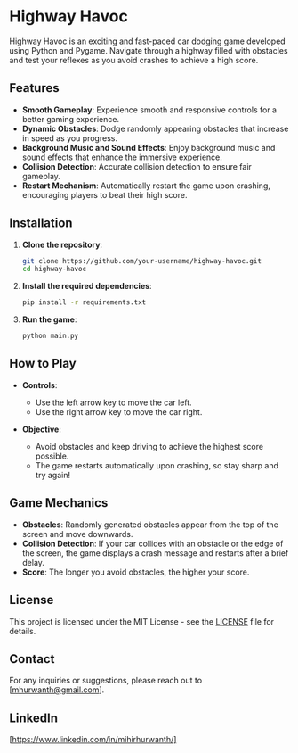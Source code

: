 # Highway Havoc

Highway Havoc is an exciting and fast-paced car dodging game developed using Python and Pygame. Navigate through a highway filled with obstacles and test your reflexes as you avoid crashes to achieve a high score.

## Features

- **Smooth Gameplay**: Experience smooth and responsive controls for a better gaming experience.
- **Dynamic Obstacles**: Dodge randomly appearing obstacles that increase in speed as you progress.
- **Background Music and Sound Effects**: Enjoy background music and sound effects that enhance the immersive experience.
- **Collision Detection**: Accurate collision detection to ensure fair gameplay.
- **Restart Mechanism**: Automatically restart the game upon crashing, encouraging players to beat their high score.

## Installation

1. **Clone the repository**:
    ```bash
    git clone https://github.com/your-username/highway-havoc.git
    cd highway-havoc
    ```

2. **Install the required dependencies**:
    ```bash
    pip install -r requirements.txt
    ```

3. **Run the game**:
    ```bash
    python main.py
    ```

## How to Play

- **Controls**:
  - Use the left arrow key to move the car left.
  - Use the right arrow key to move the car right.

- **Objective**:
  - Avoid obstacles and keep driving to achieve the highest score possible.
  - The game restarts automatically upon crashing, so stay sharp and try again!

## Game Mechanics

- **Obstacles**: Randomly generated obstacles appear from the top of the screen and move downwards.
- **Collision Detection**: If your car collides with an obstacle or the edge of the screen, the game displays a crash message and restarts after a brief delay.
- **Score**: The longer you avoid obstacles, the higher your score.


## License

This project is licensed under the MIT License - see the [LICENSE](LICENSE) file for details.

## Contact

For any inquiries or suggestions, please reach out to [mhurwanth@gmail.com].

## LinkedIn

[https://www.linkedin.com/in/mihirhurwanth/]
